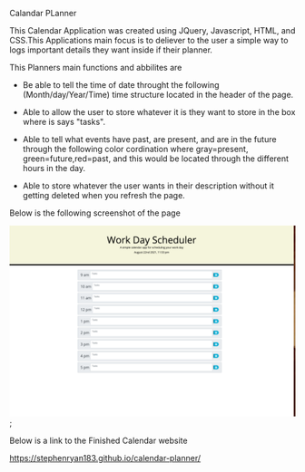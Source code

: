 Calandar PLanner

This Calendar Application was created using JQuery, Javascript, HTML, and CSS.This Applications main focus is to deliever to the user a simple way to logs important details they want inside if their planner.

This Planners main functions and abbilites are

* Be able to tell the time of date throught the following (Month/day/Year/Time) time structure located in the header of the page.

* Able to allow the user to store whatever it is they want to store in the box where is says "tasks".

* Able to tell what events have past, are present, and are in the future through the following color cordination where gray=present, green=future,red=past, and this would be located through the different hours in the day.

* Able to store whatever the user wants in their description without it getting deleted when you refresh the page.


Below is the following screenshot of the page

![calendar descritption](assets/calendar.png);


Below is a link to the Finished Calendar website

https://stephenryan183.github.io/calendar-planner/



